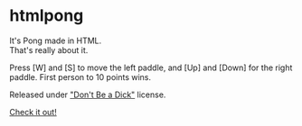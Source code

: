 # htmlpong

It's Pong made in HTML.\
That's really about it.

Press [W] and [S] to move the left paddle, and [Up] and [Down] for the right paddle. First person to 10 points wins.

Released under ["Don't Be a Dick"](https://dbad-license.org/) license.

[Check it out!](https://scripter17.github.io/htmlpong)
